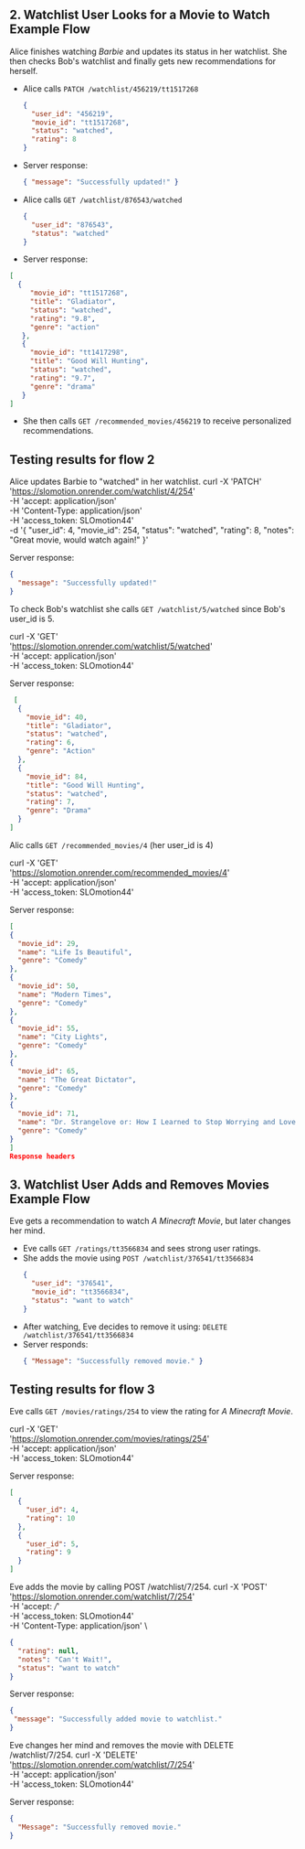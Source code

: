 ## 2. Watchlist User Looks for a Movie to Watch Example Flow
Alice finishes watching *Barbie* and updates its status in her watchlist. She then checks Bob's watchlist and finally gets new recommendations for herself.

- Alice calls `PATCH /watchlist/456219/tt1517268`
  ```json
  {
    "user_id": "456219",
    "movie_id": "tt1517268",
    "status": "watched",
    "rating": 8
  }
  ```
- Server response:
  ```json
  { "message": "Successfully updated!" }
  ```
- Alice calls `GET /watchlist/876543/watched`
  ```json
  {
    "user_id": "876543",
    "status": "watched"
  }
  ```
- Server response:
 ```json
 [
   {
      "movie_id": "tt1517268",
      "title": "Gladiator",
      "status": "watched",
      "rating": "9.8",
      "genre": "action"
    },
    {
      "movie_id": "tt1417298",
      "title": "Good Will Hunting",
      "status": "watched",
      "rating": "9.7",
      "genre": "drama"
    }
 ]
``` 
- She then calls `GET /recommended_movies/456219` to receive personalized recommendations.

## Testing results for flow 2
Alice updates Barbie to "watched" in her watchlist.
curl -X 'PATCH' \
  'https://slomotion.onrender.com/watchlist/4/254' \
  -H 'accept: application/json' \
  -H 'Content-Type: application/json' \
  -H 'access_token: SLOmotion44' \
  -d '{
    "user_id": 4,
    "movie_id": 254,
    "status": "watched",
    "rating": 8,
    "notes": "Great movie, would watch again!"
  }'

Server response:
```json
{
  "message": "Successfully updated!"
}
```

To check Bob's watchlist she calls `GET /watchlist/5/watched` since Bob's user_id is 5.

curl -X 'GET' \
  'https://slomotion.onrender.com/watchlist/5/watched' \
  -H 'accept: application/json' \
  -H 'access_token: SLOmotion44'

Server response:
```json
 [
  {
    "movie_id": 40,
    "title": "Gladiator",
    "status": "watched",
    "rating": 6,
    "genre": "Action"
  },
  {
    "movie_id": 84,
    "title": "Good Will Hunting",
    "status": "watched",
    "rating": 7,
    "genre": "Drama"
  }
]
```
Alic calls `GET /recommended_movies/4` (her user_id is 4)

curl -X 'GET' \
  'https://slomotion.onrender.com/recommended_movies/4' \
  -H 'accept: application/json' \
  -H 'access_token: SLOmotion44'

  Server response:
  ```json
[
  {
    "movie_id": 29,
    "name": "Life Is Beautiful",
    "genre": "Comedy"
  },
  {
    "movie_id": 50,
    "name": "Modern Times",
    "genre": "Comedy"
  },
  {
    "movie_id": 55,
    "name": "City Lights",
    "genre": "Comedy"
  },
  {
    "movie_id": 65,
    "name": "The Great Dictator",
    "genre": "Comedy"
  },
  {
    "movie_id": 71,
    "name": "Dr. Strangelove or: How I Learned to Stop Worrying and Love the Bomb",
    "genre": "Comedy"
  }
]
Response headers
  ```

## 3. Watchlist User Adds and Removes Movies Example Flow
Eve gets a recommendation to watch *A Minecraft Movie*, but later changes her mind.

- Eve calls `GET /ratings/tt3566834` and sees strong user ratings.
- She adds the movie using `POST /watchlist/376541/tt3566834`
  ```json
  {
    "user_id": "376541",
    "movie_id": "tt3566834",
    "status": "want to watch"
  }
  ```
- After watching, Eve decides to remove it using:
  `DELETE /watchlist/376541/tt3566834`
- Server responds:
  ```json
  { "Message": "Successfully removed movie." }
  ```

## Testing results for flow 3

Eve calls `GET /movies/ratings/254` to view the rating for *A Minecraft Movie*.

curl -X 'GET' \
  'https://slomotion.onrender.com/movies/ratings/254' \
  -H 'accept: application/json' \
  -H 'access_token: SLOmotion44'

Server response:
```json
[
  {
    "user_id": 4,
    "rating": 10
  },
  {
    "user_id": 5,
    "rating": 9
  }
]
```

Eve adds the movie by calling POST /watchlist/7/254.
curl -X 'POST' \
  'https://slomotion.onrender.com/watchlist/7/254' \
  -H 'accept: */*' \
  -H 'access_token: SLOmotion44' \
  -H 'Content-Type: application/json' \

```json
{
  "rating": null,
  "notes": "Can't Wait!",
  "status": "want to watch"
}
```

Server response:
 ```json
{
  "message": "Successfully added movie to watchlist."
}

```
Eve changes her mind and removes the movie with DELETE /watchlist/7/254.
curl -X 'DELETE' \
  'https://slomotion.onrender.com/watchlist/7/254' \
  -H 'accept: application/json' \
  -H 'access_token: SLOmotion44'

Server response:
```json
{
  "Message": "Successfully removed movie."
}
```

